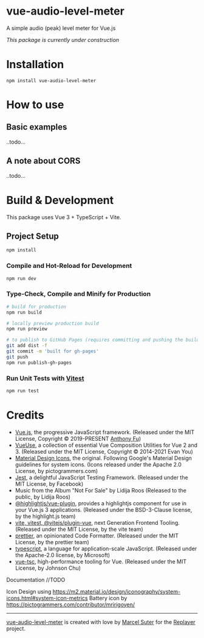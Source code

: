 # vue-audio-level-meter
A simple audio (peak) level meter for Vue.js

*This package is currently under construction*

# Installation
    npm install vue-audio-level-meter


# How to use
## Basic examples    

..todo...

## A note about CORS

..todo...

# Build & Development

This package uses Vue 3 + TypeScript + Vite.

## Project Setup

```sh
npm install
```

### Compile and Hot-Reload for Development

```sh
npm run dev
```

### Type-Check, Compile and Minify for Production

```sh
# build for production
npm run build

# locally preview production build
npm run preview

# to publish to GitHub Pages (requires committing and pushing the build in the /dist folder)
git add dist -f
git commit -m 'built for gh-pages'
git push
npm run publish-gh-pages
```

### Run Unit Tests with [Vitest](https://vitest.dev/)

```sh
npm run test
```

# Credits

*   [Vue.js](https://vuejs.org/), the progressive JavaScript framework. (Released under the MIT License, Copyright © 2019-PRESENT [Anthony Fu](https://github.com/antfu))
*   [VueUse](https://vueuse.org/), a collection of essential Vue Composition Utilities for Vue 2 and 3. (Released under the MIT License, Copyright © 2014-2021 Evan You)
*   [Material Design Icons](https://materialdesignicons.com/), the original. Following Google's Material Design guidelines for system icons. (Icons released under the Apache 2.0 License, by pictogrammers.com)
*   [Jest](https://jestjs.io/), a delightful JavaScript Testing Framework. (Released under the MIT License, by Facebook)
*   Music from the Album "Not For Sale" by Lidija Roos (Released to the public, by Lidija Roos)
*   [@highlightjs/vue-plugin](https://github.com/highlightjs/vue-plugin), provides a highlightjs component for use in your Vue.js 3 applications. (Released under the BSD-3-Clause license, by the highlight.js team)
*   [vite, vitest, @vitejs/plugin-vue](https://github.com/vitejs/vite), next Generation Frontend Tooling. (Released under the MIT License, by the vite team)
*   [prettier](https://github.com/prettier/prettier), an opinionated Code Formatter. (Released under the MIT License, by the prettier team)
*   [typescript](https://github.com/Microsoft/TypeScript), a language for application-scale JavaScript. (Released under the Apache-2.0 license, by Microsoft)
*   [vue-tsc](https://github.com/johnsoncodehk/volar), high-performance tooling for Vue. (Released under the MIT License, by Johnson Chu)

Documentation
//TODO 

Icon Design using https://m2.material.io/design/iconography/system-icons.html#system-icon-metrics
Battery icon by https://pictogrammers.com/contributor/mririgoyen/

---

[vue-audio-level-meter](https://github.com/suterma/vue-audio-level-meter) is created with love by [Marcel Suter](https://marcelsuter.ch) for the [Replayer](https://replayer.app) project.
 
